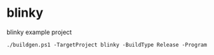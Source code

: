 # blinky

blinky example project

`./buildgen.ps1 -TargetProject blinky -BuildType Release -Program`